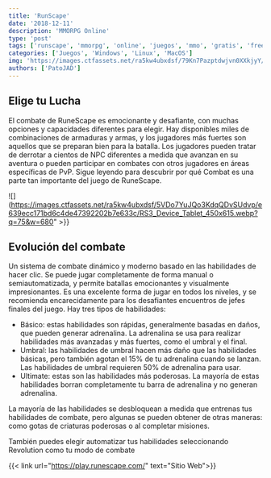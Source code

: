 ```yaml
---
title: 'RunScape'
date: '2018-12-11'
description: 'MMORPG Online'
type: 'post'
tags: ['runscape', 'mmorpg', 'online', 'juegos', 'mmo', 'gratis', 'free']
categories: ['Juegos', 'Windows', 'Linux', 'MacOS']
img: 'https://images.ctfassets.net/ra5kw4ubxdsf/79Kn7Pazptdwjvn0XXkjyY/458c5499b1dba630e25222be0f5c1d7b/RS3_Device_Laptop_1188x678.webp?q=75&w=1200'
authors: ['PatoJAD']
---
```


## Elige tu Lucha

El combate de RuneScape es emocionante y desafiante, con muchas opciones y capacidades diferentes para elegir. Hay disponibles miles de combinaciones de armaduras y armas, y los jugadores más fuertes son aquellos que se preparan bien para la batalla. Los jugadores pueden tratar de derrotar a cientos de NPC diferentes a medida que avanzan en su aventura o pueden participar en combates con otros jugadores en áreas específicas de PvP. Sigue leyendo para descubrir por qué Combat es una parte tan importante del juego de RuneScape.

![](https://images.ctfassets.net/ra5kw4ubxdsf/5VDo7YuJQo3KdqQDvSUdvp/e639ecc171bd6c4de47392202b7e633c/RS3_Device_Tablet_450x615.webp?q=75&w=680" >}}

## Evolución del combate

Un sistema de combate dinámico y moderno basado en las habilidades de hacer clic. Se puede jugar completamente de forma manual o semiautomatizada, y permite batallas emocionantes y visualmente impresionantes. Es una excelente forma de jugar en todos los niveles, y se recomienda encarecidamente para los desafiantes encuentros de jefes finales del juego. Hay tres tipos de habilidades:

-   Básico: estas habilidades son rápidas, generalmente basadas en daños, que pueden generar adrenalina. La adrenalina se usa para realizar habilidades más avanzadas y más fuertes, como el umbral y el final.
-   Umbral: las habilidades de umbral hacen más daño que las habilidades básicas, pero también agotan el 15% de tu adrenalina cuando se lanzan. Las habilidades de umbral requieren 50% de adrenalina para usar.
-   Ultimate: estas son las habilidades más poderosas. La mayoría de estas habilidades borran completamente tu barra de adrenalina y no generan adrenalina.

La mayoría de las habilidades se desbloquean a medida que entrenas tus habilidades de combate, pero algunas se pueden obtener de otras maneras: como gotas de criaturas poderosas o al completar misiones.

También puedes elegir automatizar tus habilidades seleccionando Revolution como tu modo de combate

{{< link url="https://play.runescape.com/" text="Sitio Web">}}
